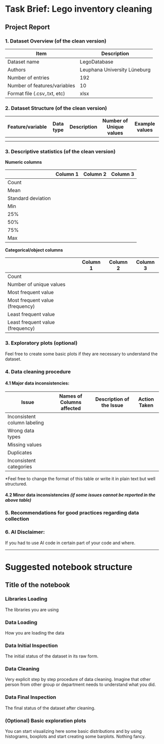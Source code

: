 # Task Brief: Lego inventory cleaning



## Project Report

### 1. Dataset Overview (of the clean version)

| Item                     | Description |
|--------------------------|-------------|
| Dataset name                 |LegoDatabase |
| Authors                      |Leuphana University Lüneburg|
| Number of entries            |192          |
| Number of features/variables |10       |
| Format file (.csv,.txt, etc) |xlsx     |

### 2. Dataset Structure (of the clean version)

| Feature/variable | Data type | Description | Number of Unique values | Example values |
|------------------|-----------|-------------|-------------------------|----------------|
|                  |           |             |                         |                |
|                  |           |             |                         |                |

### 3. Descriptive statistics (of the clean version)

**Numeric columns**

|                     | Column 1 | Column 2 | Column 3 |
|---------------------|----------|----------|----------|
| Count               |          |          |          |
| Mean                |          |          |          |
| Standard deviation  |          |          |          |
| Min                 |          |          |          |
| 25%                 |          |          |          |
| 50%                 |          |          |          |
| 75%                 |          |          |          |
| Max                 |          |          |          |

**Categorical/object columns**

|                             | Column 1 | Column 2 | Column 3 |
|-----------------------------|----------|----------|----------|
| Count                       |          |          |          |
| Number of unique values     |          |          |          |
| Most frequent value         |          |          |          |
| Most frequent value (frequency) |      |          |          |
| Least frequent value        |          |          |          |
| Least frequent value (frequency) |      |          |          |

### 3. Exploratory plots (optional)

Feel free to create some basic plots if they are necessary to understand the dataset.

### 4. Data cleaning procedure

#### 4.1 Major data inconsistencies:

| Issue                     | Names of Columns affected | Description of the Issue | Action Taken |
|---------------------------|---------------------------|--------------------------|--------------|
| Inconsistent column labeling |                       |                          |              |
| Wrong data types          |                           |                          |              |
| Missing values            |                           |                          |              |
| Duplicates                |                           |                          |              |
| Inconsistent categories   |                           |                          |              |

*Feel free to change the format of this table or write it in plain text but well structured.

#### 4.2 Minor data inconsistencies *(if some issues cannot be reported in the above table)*

### 5. Recommendations for good practices regarding data collection

### 6. AI Disclaimer:

If you had to use AI code in certain part of your code and where.

---

# Suggested notebook structure

## Title of the notebook

### Libraries Loading

The libraries you are using

### Data Loading

How you are loading the data

### Data Initial Inspection

The initial status of the dataset in its raw form.

### Data Cleaning

Very explicit step by step procedure of data cleaning. Imagine that other person from other group or department needs to understand what you did.

### Data Final Inspection

The final status of the dataset after cleaning.

### (Optional) Basic exploration plots

You can start visualizing here some basic distributions and by using histograms, boxplots and start creating some barplots. Nothing fancy.